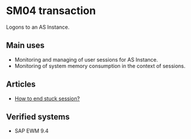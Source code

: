 # SM04 transaction

Logons to an AS Instance.

## Main uses

- Monitoring and managing of user sessions for AS Instance.
- Monitoring of system memory consumption in the context of sessions.

## Articles

- [How to end stuck session?](../../articles/gui/end-stuck-session.md)

## Verified systems

- SAP EWM 9.4
